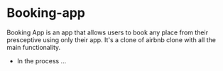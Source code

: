 # Booking-app

Booking App is an app that allows users to book any place from their presceptive using only their app. It's a clone of airbnb clone with all the main functionality.

- In the process ...
